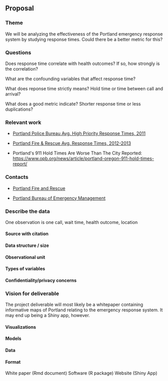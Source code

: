 ## Proposal

### Theme

We will be analyzing the effectiveness of the Portland emergency response system by studying response times.  Could there be a better metric for this?

### Questions

Does response time correlate with health outcomes? If so, how strongly is the correlation?

What are the confounding variables that affect response time?

What does reponse time strictly means? Hold time or time between call and arrival?

What does a good metric indicate? Shorter response time or less duplications?

### Relevant work

* [Portland Police Bureau Avg. High Priority Response Times, 2011](https://www.portlandoregon.gov/cbo/article/394821)

* [Portland Fire & Rescue Avg. Response Times, 2012-2013](https://www.portlandoregon.gov/cbo/article/433203)

* Portland's 911 Hold Times Are Worse Than The City Reported:
https://www.opb.org/news/article/portland-oregon-911-hold-times-report/ 

### Contacts

* [Portland Fire and Rescue](https://www.portlandoregon.gov/fire/)

* [Portland Bureau of Emergency Management](https://www.portlandoregon.gov/pbem/)

### Describe the data

One observation is one call, wait time, health outcome, location


#### Source with citation
#### Data structure / size
#### Observational unit
#### Types of variables
#### Confidentiality/privacy concerns


### Vision for deliverable

The project deliverable will most likely be a whitepaper containing informative maps of Portland relating to the emergency response system.  It may end up being a Shiny app, however.

#### Visualizations
#### Models
#### Data
#### Format
White paper (Rmd document)
Software (R package)
Website (Shiny App)
